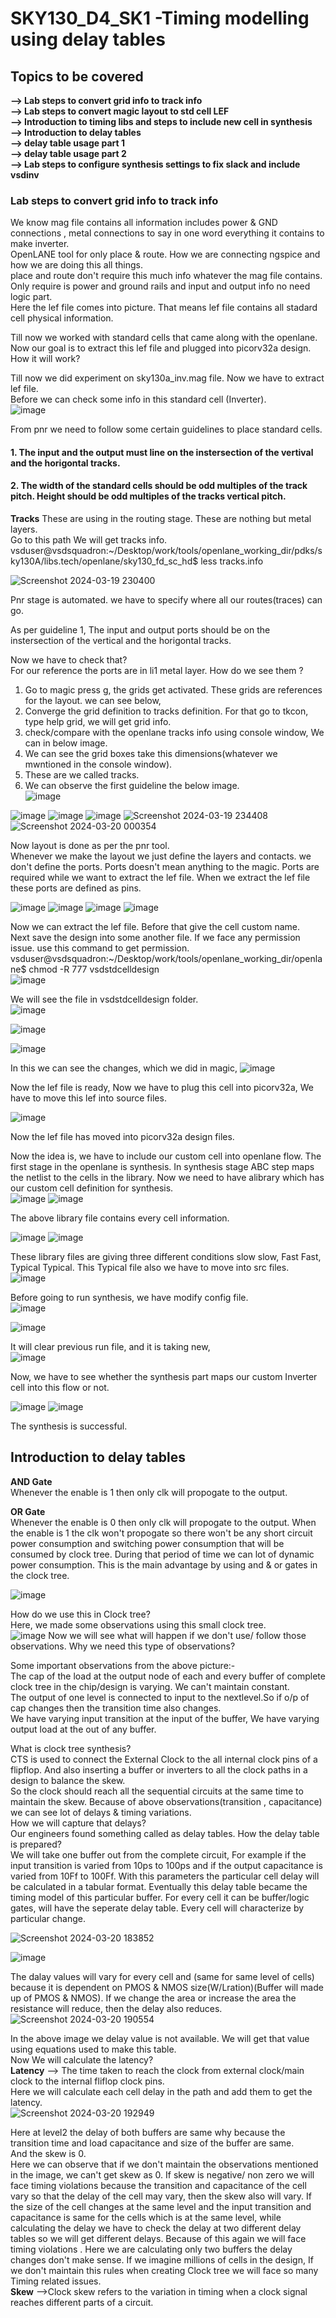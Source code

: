 #  SKY130_D4_SK1 -Timing modelling using delay tables
##  Topics to be covered
**--> Lab steps to convert grid info to track info**   
**--> Lab steps to convert magic layout to std cell LEF**  
**--> Introduction to timing libs and steps to include new cell in synthesis**    
**--> Introduction to delay tables**    
**--> delay table usage part 1**    
**--> delay table usage part 2**    
**--> Lab steps to configure synthesis settings to fix slack and include vsdinv**   


### Lab steps to convert grid info to track info
We know mag file contains all information includes power & GND connections , metal connections to say in one word everything it contains to make inverter.     
OpenLANE tool for only place & route. How we are connecting ngspice and how we are doing this all things.    
place and route don't require this much info whatever the mag file contains. Only require is power and ground rails and input and output info no need logic part.   
Here the lef file comes into picture. That means lef file contains all stadard cell physical information.      

Till now we worked with standard cells that came along with the openlane. Now our goal is to extract this lef file and plugged into picorv32a design. How it will work?   

Till now we did experiment on sky130a_inv.mag file. Now we have to extract lef file.     
Before we can check some info in this standard cell  (Inverter).  
![image](https://github.com/Gayathri4801/NASSCOM-VSD-IAT/assets/163323618/8697dde7-7ff4-4eb5-8236-d394cc15a13f)

From pnr we need to follow some certain guidelines to place standard cells.  
#### 1. The input and the output must line on the instersection of the vertival and the horigontal tracks.   
#### 2. The width of the standard cells should be odd multiples of the track pitch. Height should be odd multiples of the tracks vertical pitch.    

**Tracks** These are using in the routing stage. These are nothing but metal layers.    
Go to this path We will get tracks info.     
vsduser@vsdsquadron:~/Desktop/work/tools/openlane_working_dir/pdks/sky130A/libs.tech/openlane/sky130_fd_sc_hd$ less tracks.info

![Screenshot 2024-03-19 230400](https://github.com/Gayathri4801/NASSCOM-VSD-IAT/assets/163323618/cbf39579-2e1a-4e5e-90e4-96711e136995)


Pnr stage is automated. we have to specify where all our routes(traces) can go.    
 
As per guideline 1, The input and output ports should be on the instersection of the vertical and the horigontal tracks.  

Now we have to check that?  
For our reference the ports are in li1 metal layer.  How do we see them ?
1. Go to magic press g, the grids get activated. These grids are references for the layout. we can see below,    
2. Converge the grid definition to tracks definition. For that go to tkcon, type help grid, we will get grid info.  
3. check/compare with the openlane tracks info using console window, We can in below image.  
4. We can see the grid boxes take this dimensions(whatever we mwntioned in the console window).
5. These are we called tracks.
6. We can observe the first guideline the below image.  
![image](https://github.com/Gayathri4801/NASSCOM-VSD-IAT/assets/163323618/0c87bae0-84dc-4e9a-b813-959c693add92)

![image](https://github.com/Gayathri4801/NASSCOM-VSD-IAT/assets/163323618/12ee244b-2fa6-4ab6-a05a-34a46b3f754d)
![image](https://github.com/Gayathri4801/NASSCOM-VSD-IAT/assets/163323618/989f5b93-301e-468a-a8b1-eee1386c72c0)
![image](https://github.com/Gayathri4801/NASSCOM-VSD-IAT/assets/163323618/dd35e70b-b4a0-4250-9ef9-242ed896ee6e)
![Screenshot 2024-03-19 234408](https://github.com/Gayathri4801/NASSCOM-VSD-IAT/assets/163323618/13ad3d07-4601-4a3c-9651-b9ea3e7e84a4)
![Screenshot 2024-03-20 000354](https://github.com/Gayathri4801/NASSCOM-VSD-IAT/assets/163323618/e94e6030-a52b-476c-bc74-d5b8fec4230f)

Now layout is done as per the pnr tool.   
Whenever we make the layout we just define the layers and contacts. we don't define the ports.  Ports doesn't mean anything to the magic.  Ports are required while we want to extract the lef file. When we extract the lef file these ports are defined as pins.   

![image](https://github.com/Gayathri4801/NASSCOM-VSD-IAT/assets/163323618/8471896d-bc93-4bb6-ac7f-a9f73286ed5e)
![image](https://github.com/Gayathri4801/NASSCOM-VSD-IAT/assets/163323618/f3504306-f199-4fdb-88a9-4808bede93f8)
![image](https://github.com/Gayathri4801/NASSCOM-VSD-IAT/assets/163323618/d07615b0-8c24-48d6-9a8d-7e949378a1f3)
![image](https://github.com/Gayathri4801/NASSCOM-VSD-IAT/assets/163323618/96fe1767-d81d-44af-b2f7-43eaf88e2065)


Now we can extract the lef file.  Before that give the cell custom name.  
Next save the design into some another file. If we face any permission issue. use this command to get permission.      
vsduser@vsdsquadron:~/Desktop/work/tools/openlane_working_dir/openlane$ chmod -R 777 vsdstdcelldesign    
![image](https://github.com/Gayathri4801/NASSCOM-VSD-IAT/assets/163323618/c8272f33-7cb2-4ac4-b2ed-f90ae1ba0a9b)

We will see the file in vsdstdcelldesign folder.  
![image](https://github.com/Gayathri4801/NASSCOM-VSD-IAT/assets/163323618/08f36d62-b294-4279-a38c-1d8275b57068)

![image](https://github.com/Gayathri4801/NASSCOM-VSD-IAT/assets/163323618/9a2c2c14-4fa0-41a2-b539-310ab47ce8af)

![image](https://github.com/Gayathri4801/NASSCOM-VSD-IAT/assets/163323618/a8079636-815b-4389-8b83-a374eea8a2b4)

In this we can see the changes, which we did in magic, 
![image](https://github.com/Gayathri4801/NASSCOM-VSD-IAT/assets/163323618/326e05a0-ddeb-4d7b-be1f-1e4109f96393)

Now the lef file is ready, Now we have to plug this cell into picorv32a, 
We have to move this lef into source files.  

![image](https://github.com/Gayathri4801/NASSCOM-VSD-IAT/assets/163323618/5c34a6fa-f98b-489c-8ae7-15a162310e5e)

Now the lef file has moved into picorv32a design files.  

Now the idea is, we have to include our custom cell into openlane flow.  The first stage in the openlane is synthesis.  In synthesis stage ABC step maps the netlist to the cells in the library. Now we need to have alibrary which has our custom cell definition for synthesis.  
![image](https://github.com/Gayathri4801/NASSCOM-VSD-IAT/assets/163323618/de562a1b-ee2c-4172-a95f-e69a8767b7e0)
![image](https://github.com/Gayathri4801/NASSCOM-VSD-IAT/assets/163323618/62ab5f23-725a-4899-aeff-47d714d8ccc1)

The above library file contains every cell information.  

![image](https://github.com/Gayathri4801/NASSCOM-VSD-IAT/assets/163323618/e30d45cd-8fc9-45a2-98da-270a77df56ea)
![image](https://github.com/Gayathri4801/NASSCOM-VSD-IAT/assets/163323618/0c45af6d-8f75-47da-8ab3-be2345fe8ffb)

These library files are giving three different conditions slow slow, Fast Fast, Typical Typical.  This Typical file also we have to move into src files.  
![image](https://github.com/Gayathri4801/NASSCOM-VSD-IAT/assets/163323618/a7a72d20-f404-4293-8c6e-32960f1d4886)

Before going to run synthesis, we have modify config file.  
![image](https://github.com/Gayathri4801/NASSCOM-VSD-IAT/assets/163323618/67c2b0ac-9a15-450a-b4d9-4413227c1464)

![image](https://github.com/Gayathri4801/NASSCOM-VSD-IAT/assets/163323618/5366f413-4ba1-41b2-8993-4166b3aa1187)

It will clear previous run file, and it is taking new,  
![image](https://github.com/Gayathri4801/NASSCOM-VSD-IAT/assets/163323618/7ceddb7a-ceb8-46db-bc28-a9f80590d6c7)


Now, we have to see whether the synthesis part maps our custom Inverter cell into this flow or not. 

![image](https://github.com/Gayathri4801/NASSCOM-VSD-IAT/assets/163323618/d1229988-cfa0-4281-b4d9-0d1e417c381b)
![image](https://github.com/Gayathri4801/NASSCOM-VSD-IAT/assets/163323618/56540899-1538-4da6-a2d6-8b7175b49398)

The synthesis is successful.



## Introduction to delay tables  

**AND Gate**    
Whenever the enable is 1 then only clk will propogate to the output.   

**OR Gate**   
Whenever the enable is 0 then only clk will propogate to the output.   When the enable is 1 the clk won't propogate so there won't be any short circuit power consumption and switching power consumption that will be consumed by clock tree. During that period of time we can lot of dynamic power consumption.  This is the main advantage by using and & or gates in the clock tree.  

![image](https://github.com/Gayathri4801/NASSCOM-VSD-IAT/assets/163323618/13663f3d-3d9d-4d55-91ea-1ef98bd429b3)

How do we use this in Clock tree?    
Here, we made some observations using this small clock tree.   
![image](https://github.com/Gayathri4801/NASSCOM-VSD-IAT/assets/163323618/191fca59-a5ee-4ece-925a-bbb2065aff3e)
Now we will see what will happen if we don't use/ follow those observations.  Why we need this type of observations?  

Some important observations from the above picture:-    
The cap of the load at the output node of each and every buffer of complete clock tree in the chip/design is varying. We can't maintain constant.   
The output of one level is connected to input to the nextlevel.So if o/p of cap changes then the transition time also changes.   
We have varying input transition at the input of the buffer, We have varying output load at the out of any buffer.  

What is clock tree synthesis?  
CTS is used to connect the External Clock to the all internal clock pins of a flipflop. And also inserting a buffer or inverters to all the clock paths in a design to balance the skew.   
So the clock should reach all the sequential circuits at the same time to maintain the skew.  Because of above observations(transition , capacitance) we can see lot of delays & timing variations.   
How we will capture that delays?  
Our engineers found something called as delay tables. How the delay table is prepared?    
We will take one buffer out from the complete circuit, For example if the input transition is varied from 10ps to 100ps and if the output capacitance is varied from 10Ff to 100Ff. With this parameters the particular cell delay will be calculated in a tabular format.  Eventually this delay table became the timing model of this particular buffer.  For every cell it can be buffer/logic gates, will have the seperate delay table.  Every cell will characterize by particular change.  

![Screenshot 2024-03-20 183852](https://github.com/Gayathri4801/NASSCOM-VSD-IAT/assets/163323618/7bbb2030-ae71-420c-b9b2-3ed599bf98a5)

![image](https://github.com/Gayathri4801/NASSCOM-VSD-IAT/assets/163323618/2b67129b-648b-4ca6-9749-39c70281c6c9)

The dalay values will vary for every cell and (same for same level of cells) because it is dependent on PMOS & NMOS size(W/Lration)(Buffer will made up of PMOS & NMOS).   If we change the area or increase the area the resistance will reduce, then the delay also reduces. 
![Screenshot 2024-03-20 190554](https://github.com/Gayathri4801/NASSCOM-VSD-IAT/assets/163323618/f27152f4-a55c-47d2-aa57-d883e3bc4f60)

In the above image we delay value is not available. We will get that value using equations used to make this table.   
Now We will calculate the latency?  
**Latency** --> The time taken to reach the clock from external clock/main clock to the internal fliflop clock pins.  
Here we will calculate each cell delay in the path and add them to get the latency.  
![Screenshot 2024-03-20 192949](https://github.com/Gayathri4801/NASSCOM-VSD-IAT/assets/163323618/ef428212-e644-40ee-af66-528a9e2151b0)

Here at level2 the delay of both buffers are same why because the transition time and load capacitance and size of the buffer are same.  
And the skew is 0.  
Here we can observe that if we don't maintain the observations mentioned in the image,  we can't get skew as 0. If skew is negative/ non zero we will face timing violations because the transition and capacitance of the cell vary so that the delay of the cell may vary, then the skew also will vary.  If the size of the cell changes at the same level and the input transition and capacitance is same for the cells which is at the same level, while calculating the delay we have to check the delay at two different delay tables so we will get different delays. Because of this again we will face timing violations . Here we are calculating only two buffers the delay changes don't make sense. If we imagine millions of cells in the design, If we don't maintain this rules when creating Clock tree we will face so many Timing related issues.  
**Skew** -->Clock skew refers to the variation in timing when a clock signal reaches different parts of a circuit.    


